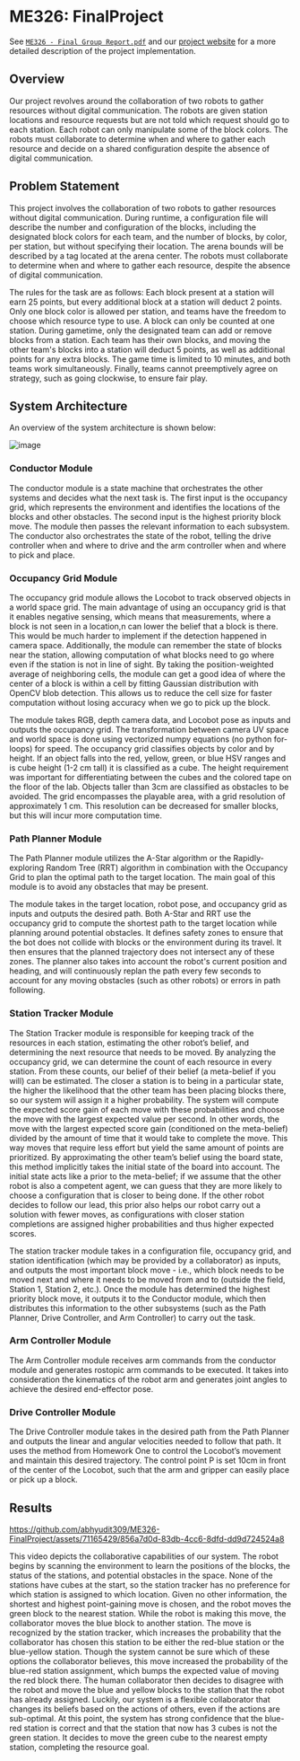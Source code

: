 # ME326: FinalProject

See [`ME326 - Final Group Report.pdf`](https://github.com/abhyudit309/ME326-FinalProject/blob/main/ME326%20-%20Final%20Group%20Report.pdf) and our [project website](https://sites.google.com/stanford.edu/me-326-final-project-team-2/home) for a more detailed description of the project implementation.

## Overview

Our project revolves around the collaboration of two robots to gather resources without digital communication. The robots are given station locations and resource requests but are not told which request should go to each station. Each robot can only manipulate some of the block colors. The robots must collaborate to determine when and where to gather each resource and decide on a shared configuration despite the absence of digital communication.

## Problem Statement

This project involves the collaboration of two robots to gather resources without digital communication. During runtime, a configuration file will describe the number and configuration of the blocks, including the designated block colors for each team, and the number of blocks, by color, per station, but without specifying their location. The arena bounds will be described by a tag located at the arena center. The robots must collaborate to determine when and where to gather each resource, despite the absence of digital communication.

The rules for the task are as follows: Each block present at a station will earn 25 points, but every additional block at a station will deduct 2 points. Only one block color is allowed per station, and teams have the freedom to choose which resource type to use. A block can only be counted at one station. During gametime, only the designated team can add or remove blocks from a station. Each team has their own blocks, and moving the other team's blocks into a station will deduct 5 points, as well as additional points for any extra blocks. The game time is limited to 10 minutes, and both teams work simultaneously. Finally, teams cannot preemptively agree on strategy, such as going clockwise, to ensure fair play.

## System Architecture

An overview of the system architecture is shown below:

![image](https://i.imgur.com/nKLskFs.png)

### Conductor Module

The conductor module is a state machine that orchestrates the other systems and decides what the next task is. The first input is the occupancy grid, which represents the environment and identifies the locations of the blocks and other obstacles. The second input is the highest priority block move. The module then passes the relevant information to each subsystem. The conductor also orchestrates the state of the robot, telling the drive controller when and where to drive and the arm controller when and where to pick and place.

### Occupancy Grid Module

The occupancy grid module allows the Locobot to track observed objects in a world space grid. The main advantage of using an occupancy grid is that it enables negative sensing, which means that measurements, where a block is not seen in a location,n can lower the belief that a block is there. This would be much harder to implement if the detection happened in camera space. Additionally, the module can remember the state of blocks near the station, allowing computation of what blocks need to go where even if the station is not in line of sight. By taking the position-weighted average of neighboring cells, the module can get a good idea of where the center of a block is within a cell by fitting Gaussian distribution with OpenCV blob detection. This allows us to reduce the cell size for faster computation without losing accuracy when we go to pick up the block.

The module takes RGB, depth camera data, and Locobot pose as inputs and outputs the occupancy grid. The transformation between camera UV space and world space is done using vectorized numpy equations (no python for-loops) for speed. The occupancy grid classifies objects by color and by height. If an object falls into the red, yellow, green, or blue HSV ranges and is cube height (1-2 cm tall) it is classified as a cube. The height requirement was important for differentiating between the cubes and the colored tape on the floor of the lab. Objects taller than 3cm are classified as obstacles to be avoided.  The grid encompasses the playable area, with a grid resolution of approximately 1 cm. This resolution can be decreased for smaller blocks, but this will incur more computation time. 

### Path Planner Module

The Path Planner module utilizes the A-Star algorithm or the Rapidly-exploring Random Tree (RRT) algorithm in combination with the Occupancy Grid to plan the optimal path to the target location. The main goal of this module is to avoid any obstacles that may be present. 

The module takes in the target location, robot pose, and occupancy grid as inputs and outputs the desired path. Both A-Star and RRT use the occupancy grid to compute the shortest path to the target location while planning around potential obstacles. It defines safety zones to ensure that the bot does not collide with blocks or the environment during its travel. It then ensures that the planned trajectory does not intersect any of these zones.  The planner also takes into account the robot's current position and heading, and will continuously replan the path every few seconds to account for any moving obstacles (such as other robots) or errors in path following. 

### Station Tracker Module

The Station Tracker module is responsible for keeping track of the resources in each station, estimating the other robot’s belief, and determining the next resource that needs to be moved. By analyzing the occupancy grid, we can determine the count of each resource in every station. From these counts, our belief of their belief (a meta-belief if you will) can be estimated. The closer a station is to being in a particular state, the higher the likelihood that the other team has been placing blocks there, so our system will assign it a higher probability. The system will compute the expected score gain of each move with these probabilities and choose the move with the largest expected value per second. In other words, the move with the largest expected score gain (conditioned on the meta-belief) divided by the amount of time that it would take to complete the move. This way moves that require less effort but yield the same amount of points are prioritized. By approximating the other team’s belief using the board state, this method implicitly takes the initial state of the board into account. The initial state acts like a prior to the meta-belief; if we assume that the other robot is also a competent agent, we can guess that they are more likely to choose a configuration that is closer to being done. If the other robot decides to follow our lead, this prior also helps our robot carry out a solution with fewer moves, as configurations with closer station completions are assigned higher probabilities and thus higher expected scores.

The station tracker module takes in a configuration file, occupancy grid, and station identification (which may be provided by a collaborator) as inputs, and outputs the most important block move - i.e., which block needs to be moved next and where it needs to be moved from and to (outside the field, Station 1, Station 2, etc.). Once the module has determined the highest priority block move, it outputs it to the Conductor module, which then distributes this information to the other subsystems (such as the Path Planner, Drive Controller, and Arm Controller) to carry out the task.

### Arm Controller Module

The Arm Controller module receives arm commands from the conductor module and generates rostopic arm commands to be executed. It takes into consideration the kinematics of the robot arm and generates joint angles to achieve the desired end-effector pose.

### Drive Controller Module

The Drive Controller module takes in the desired path from the Path Planner and outputs the linear and angular velocities needed to follow that path. It uses the method from Homework One to control the Locobot’s movement and maintain this desired trajectory. The control point P is set 10cm in front of the center of the Locobot, such that the arm and gripper can easily place or pick up a block.

## Results

https://github.com/abhyudit309/ME326-FinalProject/assets/71165429/856a7d0d-83db-4cc6-8dfd-dd9d724524a8

This video depicts the collaborative capabilities of our system. The robot begins by scanning the environment to learn the positions of the blocks, the status of the stations, and potential obstacles in the space. None of the stations have cubes at the start, so the station tracker has no preference for which station is assigned to which location. Given no other information, the shortest and highest point-gaining move is chosen, and the robot moves the green block to the nearest station. While the robot is making this move, the collaborator moves the blue block to another station. The move is recognized by the station tracker, which increases the probability that the collaborator has chosen this station to be either the red-blue station or the blue-yellow station. Though the system cannot be sure which of these options the collaborator believes, this move increased the probability of the blue-red station assignment, which bumps the expected value of moving the red block there. The human collaborator then decides to disagree with the robot and move the blue and yellow blocks to the station that the robot has already assigned. Luckily, our system is a flexible collaborator that changes its beliefs based on the actions of others, even if the actions are sub-optimal. At this point, the system has strong confidence that the blue-red station is correct and that the station that now has 3 cubes is not the green station. It decides to move the green cube to the nearest empty station, completing the resource goal.
